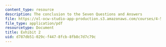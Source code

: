 ```yaml
---
content_type: resource
description: The conclusion to the Seven Questions and Answers
file: https://ol-ocw-studio-app-production.s3.amazonaws.com/courses/4-540-introduction-to-shape-grammars-i-fall-2018/d787db51029cf4478fcb8fb8c7d7c79c_MIT4_540F18_exhibit2.pdf
file_type: application/pdf
resourcetype: Document
title: Exhibit 2
uid: d787db51-029c-f447-8fcb-8fb8c7d7c79c
---
```

